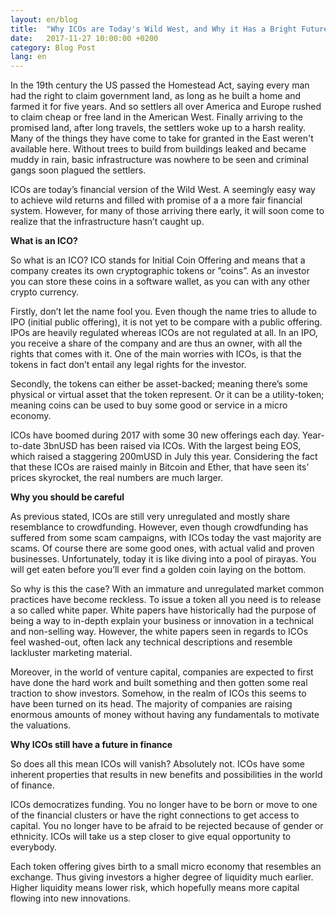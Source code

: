 ```yaml
---
layout: en/blog
title:  "Why ICOs are Today's Wild West, and Why it Has a Bright Future"
date:   2017-11-27 10:00:00 +0200
category: Blog Post
lang: en
---
```

In the 19th century the US passed the Homestead Act, saying every man had the right to claim government land, as long as he built a home and farmed it for five years. And so settlers all over America and Europe rushed to claim cheap or free land in the American West. Finally arriving to the promised land, after long travels, the settlers woke up to a harsh reality. Many of the things they have come to take for granted in the East weren't available here. Without trees to build from buildings leaked and became muddy in rain, basic infrastructure was nowhere to be seen and criminal gangs soon plagued the settlers. 
 
ICOs are today’s financial version of the Wild West. A seemingly easy way to achieve wild returns and filled with promise of a a more fair financial system. However, for many of those arriving there early, it will soon come to realize that the infrastructure hasn’t caught up. 
 

<b>What is an ICO?</b>

So what is an ICO?  ICO stands for Initial Coin Offering and means that a company creates its own cryptographic tokens or ”coins”. As an investor you can store these coins in a software wallet, as you can with any other crypto currency. 
 
Firstly, don’t let the name fool you. Even though the name tries to allude to IPO (initial public offering), it is not yet to be compare with a public offering. IPOs are heavily regulated whereas ICOs are not regulated at all. In an IPO, you receive a share of the company and are thus an owner, with all the rights that comes with it. One of the main worries with ICOs, is that the tokens in fact don’t entail any legal rights for the investor. 
 
Secondly, the tokens can either be asset-backed; meaning there’s some physical or virtual asset that the token represent. Or it can be a utility-token; meaning coins can be used to buy some good or service in a micro economy. 
 
ICOs have boomed during 2017 with some 30 new offerings each day. Year-to-date 3bnUSD has been raised via ICOs. With the largest being EOS, which raised a staggering 200mUSD in July this year. Considering the fact that these ICOs are raised mainly in Bitcoin and Ether, that have seen its’ prices skyrocket, the real numbers are much larger.  
 

<b>Why you should be careful</b>

As previous stated, ICOs are still very unregulated and mostly share resemblance to crowdfunding. However, even though crowdfunding has suffered from some scam campaigns, with ICOs today the vast majority are scams. Of course there are some good ones, with actual valid and proven businesses. Unfortunately, today it is like diving into a pool of pirayas. You will get eaten before you’ll ever find a golden coin laying on the bottom. 
 
So why is this the case? With an immature and unregulated market common practices have become reckless. To issue a token all you need is to release a so called white paper. White papers have historically had the purpose of being a way to in-depth explain your business or innovation in a technical and non-selling way. However, the white papers seen in regards to ICOs feel washed-out, often lack any technical descriptions and resemble lackluster marketing material. 
 
Moreover, in the world of venture capital, companies are expected to first have done the hard work and built something and then gotten some real traction to show investors. Somehow, in the realm of ICOs this seems to have been turned on its head. The majority of companies are raising enormous amounts of money without having any fundamentals to motivate the valuations. 
 

<b>Why ICOs still have a future in finance</b>

So does all this mean ICOs will vanish? Absolutely not. ICOs have some inherent properties that results in new benefits and possibilities in the world of finance. 
 
ICOs democratizes funding. You no longer have to be born or move to one of the financial clusters or have the right connections to get access to capital. You no longer have to be afraid to be rejected because of gender or ethnicity. ICOs will take us a step closer to give equal opportunity to everybody.
 
Each token offering gives birth to a small micro economy that resembles an exchange. Thus giving investors a higher degree of liquidity much earlier. Higher liquidity means lower risk, which hopefully means more capital flowing into new innovations. 